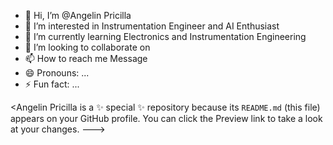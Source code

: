 - 👋 Hi, I’m @Angelin Pricilla 
- 👀 I’m interested in Instrumentation Engineer and AI Enthusiast 
- 🌱 I’m currently learning Electronics and Instrumentation Engineering 
- 💞️ I’m looking to collaborate on 
- 📫 How to reach me Message 
- 😄 Pronouns: ...
- ⚡ Fun fact: ...

<Angelin Pricilla is a ✨ special ✨ repository because its `README.md` (this file) appears on your GitHub profile.
You can click the Preview link to take a look at your changes.
--->
